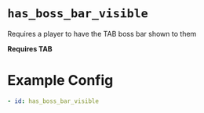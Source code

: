 # `has_boss_bar_visible`

Requires a player to have the TAB boss bar shown to them

**Requires TAB**

# Example Config
```yaml
- id: has_boss_bar_visible
```
